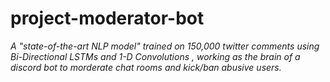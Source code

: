 # project-moderator-bot

<em>A "state-of-the-art NLP model" trained on 150,000 twitter comments using Bi-Directional LSTMs and 1-D Convolutions , working as the brain of a discord bot to morderate chat rooms and kick/ban abusive users.</em>

